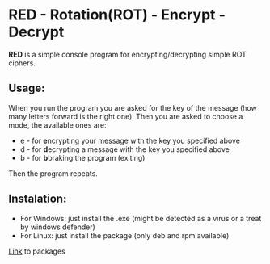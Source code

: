 # RED - Rotation(ROT) - Encrypt - Decrypt 
**RED** is a simple console program for encrypting/decrypting simple ROT ciphers.


**Usage:**
---
When you run the program you are asked for the key of the message (how many letters forward is the right one).
Then you are asked to choose a mode, the available ones are:
- e - for **e**ncrypting your message with the key you specified above
- d - for **d**ecrypting a message with the key you specified above
- b - for **b**braking the program (exiting)

Then the program repeats.

**Instalation:**
---
- For Windows: just install the .exe (might be detected as a virus or a treat by windows defender)
- For Linux: just install the package (only deb and rpm available)

[Link](https://github.com/Treeager/RED/releases/tag/testing) to packages
